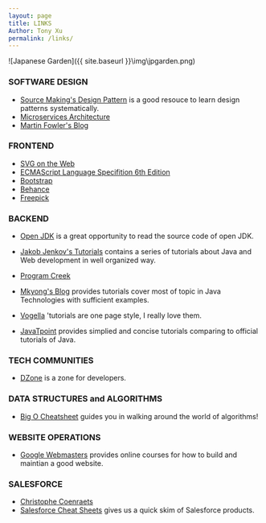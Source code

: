 ```yaml
---
layout: page
title: LINKS
Author: Tony Xu
permalink: /links/
---
```

![Japanese Garden]({{ site.baseurl }}\img\jpgarden.png)

### SOFTWARE DESIGN

- [Source Making\'s Design Pattern](https://sourcemaking.com/design_patterns)
is a good resouce to learn design patterns systematically.
- [Microservices Architecture](http://microservices.io/index.html)
- [Martin Fowler\'s Blog](http://martinfowler.com/design.html)

### FRONTEND

- [SVG on the Web](https://svgontheweb.com/)
- [ECMAScript Language Specifition 6th Edition](http://www.ecma-international.org/ecma-262/6.0/)
- [Bootstrap](http://getbootstrap.com/)
- [Behance](https://www.behance.net/)
- [Freepick](http://www.freepik.com/)

### BACKEND
- [Open JDK](http://grepcode.com/project/repository.grepcode.com/java/root/jdk/openjdk/)
is a great opportunity to read the source code of open JDK.

- [Jakob Jenkov\'s Tutorials](http://tutorials.jenkov.com/)
contains a series of tutorials about Java and Web development in well
organized way.

- [Program Creek](http://www.programcreek.com/)

- [Mkyong\'s Blog](https://www.mkyong.com/)
provides tutorials cover most of topic in Java Technologies with sufficient examples.

- [Vogella](http://www.vogella.com/tutorials/)
\'tutorials are one page style, I really love them.

- [JavaTpoint](http://www.javatpoint.com/)
provides simplied and concise tutorials comparing to official tutorials of Java.

### TECH COMMUNITIES

- [DZone](https://dzone.com/)
is a zone for developers.

### DATA STRUCTURES and ALGORITHMS

- [Big O Cheatsheet](http://www.bigocheatsheet.com/)
guides you in walking around the world of algorithms!

### WEBSITE OPERATIONS

- [Google Webmasters](https://www.google.com/webmasters/)
provides online courses for how to build and maintian a good website.

### SALESFORCE

- [Christophe Coenraets](http://coenraets.org/blog/)
- [Salesforce Cheat Sheets](https://developer.salesforce.com/page/Cheat_Sheets)
gives us a quick skim of Salesforce products.
